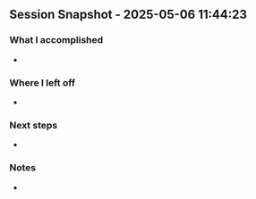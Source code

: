 ## Session Snapshot - 2025-05-06 11:44:23

### What I accomplished
- 

### Where I left off
- 

### Next steps
- 

### Notes
- 

